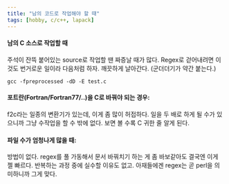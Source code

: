 ```yaml
---
title: "남의 코드로 작업해야 할 때"
tags: [hobby, c/c++, lapack]
---
```


#### 남의 C 소스로 작업할 때

주석이 잔뜩 붙어있는 source로 작업할 땐 짜증날 때가 많다. Regex로 걷어내려면 이것도 번거로운 일이라 다음처럼 하자. 깨끗하게 날아간다. (군더더기가 약간 붙는다.)

```
gcc -fpreprocessed -dD -E test.c
```

#### 포트란(Fortran/Fortran77/..)을 C로 바꿔야 되는 경우:

f2c라는 일종의 변환기가 있는데, 이게 좀 많이 허접하다. 일을 두 배로 하게 될 수가 있으니까 그냥 수작업을 할 수 밖에 없다. 보면 볼 수록 C 귀한 줄 알게 된다. 

#### 파일 수가 엄청나게 많을 때:

방법이 없다. regex를 풀 가동해서 문서 바꿔치기 하는 게 좀 바보같아도 결국엔 이게 젤 빠르다. 반복하는 과정 중에 실수할 이유도 없고. 아재들에겐 regex는 곧 perl을 의미하니까 그게 맞다. 


